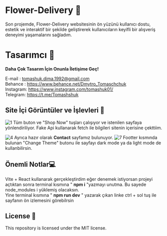 # Flower-Delivery 🌼

Son projemde, Flower-Delivery websitesinin ön yüzünü kullanıcı dostu, estetik ve interaktif bir şekilde geliştirerek kullanıcıların keyifli bir alışveriş deneyimi yaşamalarını sağladım. 


# Tasarımcı 🤝
 **Daha Çok Tasarım İçin Onunla İletişime Geç!**

E-mail : tomashuk.dima.1992@gmail.com  <br>
Behance : https://www.behance.net/Dmytro_Tomaschchuk  <br>
Instagram: https://www.instagram.com/tomashuk01/   <br>
Telegram: https://t.me/Tomashshuk  <br>

## Site İçi Görüntüler ve İşlevleri 🚀

![1](https://github.com/Mufkan/Flower-Delivery/assets/133501740/b4e926e9-9014-47cd-b453-1640cac6e0a7)
Tüm buton ve "Shop Now" tuşları çalışıyor ve istenilen sayfaya yönlendiriliyor. Fake Api kullanarak fetch ile bilgileri sitenin içerisine çekttiim.

![4](https://github.com/Mufkan/Flower-Delivery/assets/133501740/58d3b881-5db4-44cf-bc29-28735aee361a)
Ayrıca hazır olarak **Contact** sayfamız bulunuyor.
![7](https://github.com/Mufkan/Flower-Delivery/assets/133501740/cdd8fbb8-90ef-4f44-851e-ecef99bd92d3)
Footter kısmında bulunan "Change Theme" butonu ile sayfayı dark mode ya da light mode de kullanbilirsin.


## Önemli Notlar💻
Vite + React kullanarak gerçekleştirdim eğer denemek istiyorsan projeyi açtıktan sonra terminal kısmına " **npm i** "yazmayı unutma. Bu sayede node_modules i yüklemiş olacaksın. <br>
Yine terminal kısmına " **npm run dev** " yazarak çıkan linke ctrl + sol tuş ile sayfanın ön izlemesini görebilrsin


## License 📝

This repository is licensed under the MIT license. 
